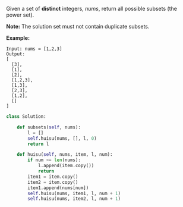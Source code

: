 Given a set of **distinct** integers, *nums*, return all possible subsets (the power set).

**Note:** The solution set must not contain duplicate subsets.

**Example:**

```
Input: nums = [1,2,3]
Output:
[
  [3],
  [1],
  [2],
  [1,2,3],
  [1,3],
  [2,3],
  [1,2],
  []
]
```

```python
class Solution:

    def subsets(self, nums):
        l = []
        self.huisu(nums, [], l, 0)
        return l

    def huisu(self, nums, item, l, num):
        if num >= len(nums):
            l.append(item.copy())
            return
        item1 = item.copy()
        item2 = item.copy()
        item1.append(nums[num])
        self.huisu(nums, item1, l, num + 1)
        self.huisu(nums, item2, l, num + 1)
```

